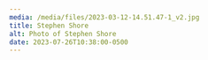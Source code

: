 ```yaml
---
media: /media/files/2023-03-12-14.51.47-1_v2.jpg
title: Stephen Shore
alt: Photo of Stephen Shore
date: 2023-07-26T10:38:00-0500
---
```

